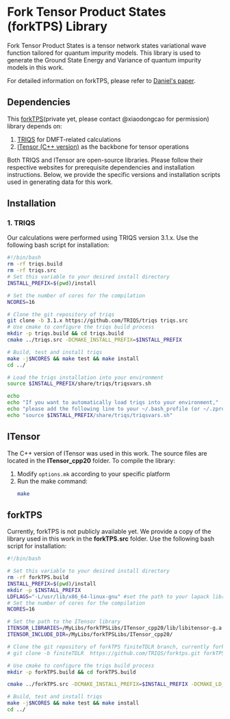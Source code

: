 # Fork Tensor Product States (forkTPS) Library

Fork Tensor Product States is a tensor network states variational wave function tailored for quantum impurity models. This library is used to generate the Ground State Energy and Variance of quantum impurity models in this work.

For detailed information on forkTPS, please refer to [Daniel's paper](https://journals.aps.org/prx/abstract/10.1103/PhysRevX.7.031013).

## Dependencies

This [forkTPS](https://github.com/TRIQS/forktps)(private yet, please contact @xiaodongcao for permission) library depends on:
1. [TRIQS](https://triqs.github.io/triqs/latest/install.html) for DMFT-related calculations
2. [ITensor (C++ version)](https://itensor.org/) as the backbone for tensor operations

Both TRIQS and ITensor are open-source libraries. Please follow their respective websites for prerequisite dependencies and installation instructions. Below, we provide the specific versions and installation scripts used in generating data for this work.

## Installation

### 1. TRIQS

Our calculations were performed using TRIQS version 3.1.x. Use the following bash script for installation:


```bash
#!/bin/bash
rm -rf triqs.build
rm -rf triqs.src
# Set this variable to your desired install directory
INSTALL_PREFIX=$(pwd)/install

# Set the number of cores for the compilation
NCORES=16

# Clone the git repository of triqs
git clone -b 3.1.x https://github.com/TRIQS/triqs triqs.src
# Use cmake to configure the triqs build process
mkdir -p triqs.build && cd triqs.build
cmake ../triqs.src -DCMAKE_INSTALL_PREFIX=$INSTALL_PREFIX

# Build, test and install triqs
make -j$NCORES && make test && make install
cd ../

# Load the triqs installation into your environment
source $INSTALL_PREFIX/share/triqs/triqsvars.sh

echo 
echo "If you want to automatically load triqs into your environment,"
echo "please add the following line to your ~/.bash_profile (or ~/.zprofile):"
echo "source $INSTALL_PREFIX/share/triqs/triqsvars.sh"
```

## ITensor

The C++ version of ITensor was used in this work. The source files are located in the **ITensor_cpp20** folder. To compile the library:

1. Modify `options.mk` according to your specific platform
2. Run the make command:
   ```bash
   make
    ```

## forkTPS

Currently, forkTPS is not publicly available yet. We provide a copy of the library used in this work in the **forkTPS.src** folder. Use the following bash script for installation:


```bash
#!/bin/bash

# Set this variable to your desired install directory
rm -rf forkTPS.build
INSTALL_PREFIX=$(pwd)/install
mkdir -p $INSTALL_PREFIX
LDFLAGS="-L/usr/lib/x86_64-linux-gnu" #set the path to your lapack library
# Set the number of cores for the compilation
NCORES=16

# Set the path to the ITensor library
ITENSOR_LIBRARIES=/MyLibs/forkTPSLibs/ITensor_cpp20/lib/libitensor-g.a
ITENSOR_INCLUDE_DIR=/MyLibs/forkTPSLibs/ITensor_cpp20/

# Clone the git repository of forkTPS finiteTDLR branch, currently forkTPS is not publickly available yet, we provide a copy of the library in the folder forkTPS.src
# git clone -b finiteTDLR  https://github.com/TRIQS/forktps.git forkTPS.src

# Use cmake to configure the triqs build process
mkdir -p forkTPS.build && cd forkTPS.build

cmake ../forkTPS.src -DCMAKE_INSTALL_PREFIX=$INSTALL_PREFIX -DCMAKE_LD_FLAGS=-L/usr/lib/x86_64-linux-gnu -DITENSOR_LIBRARIES=$ITENSOR_LIBRARIES -DITENSOR_INCLUDE_DIR=$ITENSOR_INCLUDE_DIR

# Build, test and install triqs
make -j$NCORES && make test && make install
cd ../
```







